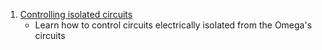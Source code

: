 1. [Controlling isolated circuits](#maker-kit-relay-controlling-circuits)
    * Learn how to control circuits electrically isolated from the Omega's circuits
